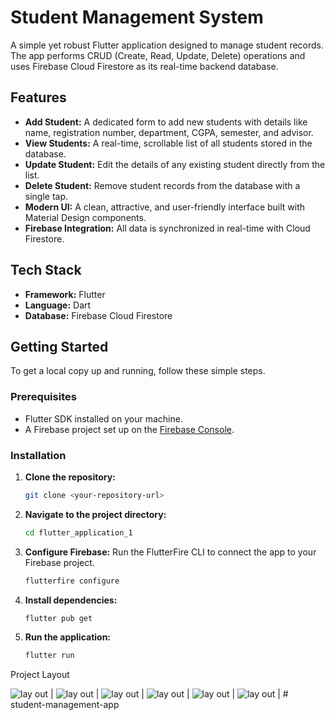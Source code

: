 # Student Management System

A simple yet robust Flutter application designed to manage student records. The app performs CRUD (Create, Read, Update, Delete) operations and uses Firebase Cloud Firestore as its real-time backend database.

## Features

- **Add Student:** A dedicated form to add new students with details like name, registration number, department, CGPA, semester, and advisor.
- **View Students:** A real-time, scrollable list of all students stored in the database.
- **Update Student:** Edit the details of any existing student directly from the list.
- **Delete Student:** Remove student records from the database with a single tap.
- **Modern UI:** A clean, attractive, and user-friendly interface built with Material Design components.
- **Firebase Integration:** All data is synchronized in real-time with Cloud Firestore.

## Tech Stack

- **Framework:** Flutter
- **Language:** Dart
- **Database:** Firebase Cloud Firestore

## Getting Started

To get a local copy up and running, follow these simple steps.

### Prerequisites

- Flutter SDK installed on your machine.
- A Firebase project set up on the [Firebase Console](https://console.firebase.google.com/).

### Installation

1.  **Clone the repository:**
    ```sh
    git clone <your-repository-url>
    ```
2.  **Navigate to the project directory:**
    ```sh
    cd flutter_application_1
    ```
3.  **Configure Firebase:**
    Run the FlutterFire CLI to connect the app to your Firebase project.
    ```sh
    flutterfire configure
    ```
4.  **Install dependencies:**
    ```sh
    flutter pub get
    ```
5.  **Run the application:**
    ```sh
    flutter run
    ```
Project Layout

![lay out](docs/images/image1.png) |
![lay out](docs/images/image2.png) |
![ lay out](docs/images/image3.png) |
![lay out](docs/images/image4.png) |
![lay out](docs/images/image5.png) |
![lay out](docs/images/image6.png) | #   s t u d e n t - m a n a g e m e n t - a p p  
 